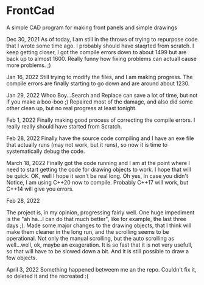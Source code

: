 # FrontCad
A simple CAD program for making front panels and simple drawings

Dec 30, 2021
As of today, I am still in the throws of trying to repurpose code 
that I wrote some time ago.  I probably should have staqrted from 
scratch.  I keep getting closer, I got the compile errors down to 
about 1499 but are back up to almost 1600.  Really funny how 
fixing problems can actuall cause more problems. ;)

Jan 16, 2022
Still trying to modify the files, and I am making progress.  The
compile errors are finally starting to go down and are around
about 1230.

Jan 29, 2022
Whoo Boy...Search and Replace can save a lot of time, but not
if you make a boo-boo ;)  Repaired most of the damage, and also
did some other clean up, but no real progress at least tonight.

Feb 1, 2022
Finally making good process of correcting the compile errors.
I really really should have started from Scratch.

Feb 28, 2022
Finally have the source code compiling and I have an exe file
that actually runs (may not work, but it runs), so now it is
time to systematically debug the code.

March 18, 2022
Finally got the code running and I am at the point where I
need to start getting the code for drawing objects to work.
I hope that will be quick.  OK, well I hope it won't be
real long.  Oh yes, In case you didn't Notice, I am using
C++20 now to compile.  Probably C++17 will work, but C++14
will give you errors.

Feb 28, 2022

The project is, in my opinion, progressing fairly well.  One 
huge impediment is the "ah ha...I can do that much better", like
for example, the last three days ;).  Made some major changes to 
the drawing objects, that I think will make them cleaner in the
long run, and the scrolling seems to be operational.  Not only
the manual scrolling, but the auto scrolling as well...well,
ok, maybe an exageration.  It is so fast that it is not very
usefull, so that will have to be slowed down a bit.  And it is still
possible to draw a few objects.

April 3, 2022
Something happened betweem me an the repo.  Couldn't fix it, so deleted it and the recreated  :(

